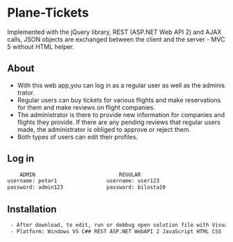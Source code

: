 # Plane-Tickets
Implemented with the jQuery library, REST (ASP.NET Web API 2) and AJAX calls, JSON objects are exchanged between the client and the server - MVC 5 without HTML helper.

## About
- With this web app,you can log in as a regular user as well as the administrator. 
- Regular users can buy tickets for various flights and make reservations for them and make reviews on flight companies.
- The administrator is there to provide new information for companies and flights they provide. If there are any pending reviews that regular users made, the administrator is obliged to approve or reject them.
- Both types of users can edit their profiles.


## Log in
```bash
    ADMIN                           REGULAR
username: petar1                username: user123
password: admin123              password: bilosta10
```

## Installation

```bash
 - After download, to edit, run or debbug open solution file with Visual Studio 
 - Platform: Windows VS C## REST ASP.NET WebAPI 2 JavaScript HTML CSS 
```
    
